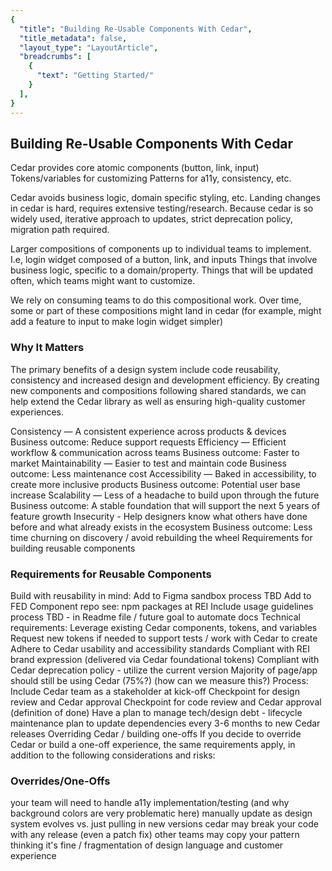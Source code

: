 ```yaml
---
{
  "title": "Building Re-Usable Components With Cedar",
  "title_metadata": false,
  "layout_type": "LayoutArticle",
  "breadcrumbs": [
    {
      "text": "Getting Started/"
    }
  ],
}
---
```


<cdr-doc-table-of-contents-shell parentSelector='h2' childSelector='h3'>

## Building Re-Usable Components With Cedar

Cedar provides core atomic components (button, link, input)
Tokens/variables for customizing
Patterns for a11y, consistency, etc.

Cedar avoids business logic, domain specific styling, etc.
Landing changes in cedar is hard, requires extensive testing/research.
Because cedar is so widely used, iterative approach to updates, strict deprecation policy, migration path required.

Larger compositions of components up to individual teams to implement.
I.e, login widget composed of a button, link, and inputs
Things that involve business logic, specific to a domain/property.
Things that will be updated often, which teams might want to customize.

We rely on consuming teams to do this compositional work. Over time, some or part of these compositions might land in cedar (for example, might add a feature to input to make login widget simpler)

### Why It Matters

The primary benefits of a design system include code reusability, consistency and increased design and development efficiency. By creating new components and compositions following shared standards, we can help extend the Cedar library as well as ensuring high-quality customer experiences.

Consistency — A consistent experience across products & devices
Business outcome: Reduce support requests
Efficiency — Efficient workflow & communication across teams
Business outcome: Faster to market
Maintainability — Easier to test and maintain code
Business outcome: Less maintenance cost
Accessibility — Baked in accessibility, to create more inclusive products
Business outcome: Potential user base increase
Scalability — Less of a headache to build upon through the future
Business outcome: A stable foundation that will support the next 5 years of feature growth
Insecurity - Help designers know what others have done before and what already exists in the ecosystem
Business outcome: Less time churning on discovery / avoid rebuilding the wheel
Requirements for building reusable components

### Requirements for Reusable Components


Build with reusability in mind:
Add to Figma sandbox
process TBD
Add to FED Component repo
see: npm packages at REI
Include usage guidelines
process TBD - in Readme file / future goal to automate docs
Technical requirements:
Leverage existing Cedar components, tokens, and variables
Request new tokens if needed to support tests / work with Cedar to create
Adhere to Cedar usability and accessibility standards
Compliant with REI brand expression (delivered via Cedar foundational tokens)
Compliant with Cedar deprecation policy - utilize the current version
Majority of page/app should still be using Cedar (75%?) (how can we measure this?)
Process:
Include Cedar team as a stakeholder at kick-off
Checkpoint for design review and Cedar approval
Checkpoint for code review and Cedar approval (definition of done)
Have a plan to manage tech/design debt - lifecycle maintenance plan to update dependencies every 3-6 months to new Cedar releases
Overriding Cedar / building one-offs
If you decide to override Cedar or build a one-off experience, the same requirements apply, in addition to the following considerations and risks:


### Overrides/One-Offs

your team will need to handle a11y implementation/testing (and why background colors are very problematic here)
manually update as design system evolves vs. just pulling in new versions
cedar may break your code with any release (even a patch fix)
other teams may copy your pattern thinking it's fine / fragmentation of design language and customer experience


</cdr-doc-table-of-contents-shell>
